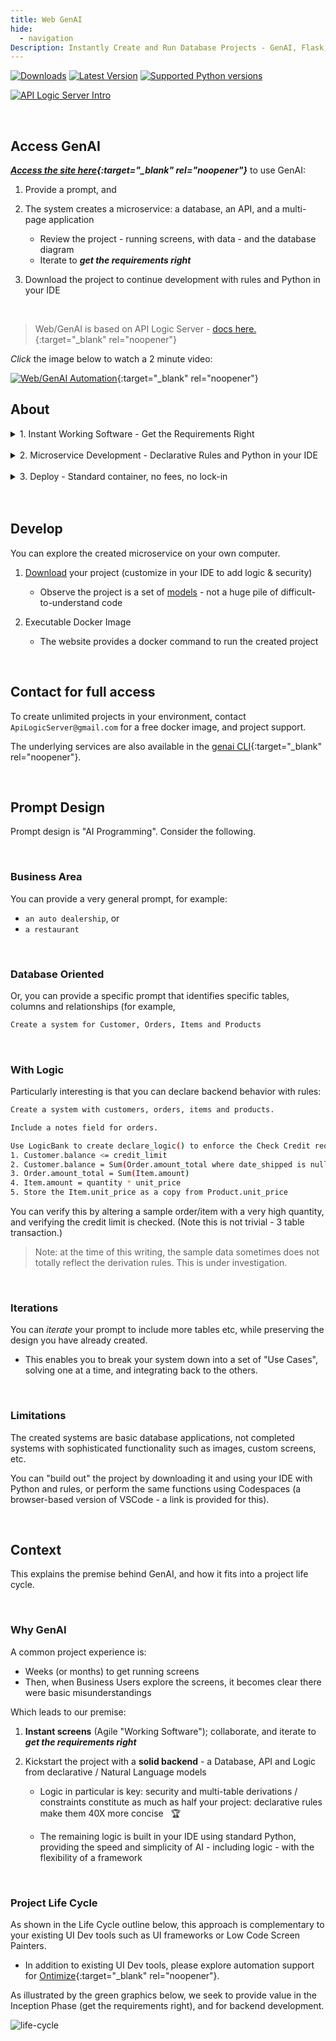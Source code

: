 ```yaml
---
title: Web GenAI
hide:
  - navigation
Description: Instantly Create and Run Database Projects - GenAI, Flask, APIs, SQLAlchemy, React Apps, Rules, Low-Code, Python, Docker, Azure, Web Apps, Microservice, Declarative
---
```

<style>
  .md-typeset h1,
  .md-content__button {
    display: none;
  }
</style>
[![Downloads](https://static.pepy.tech/badge/apilogicserver)](https://pepy.tech/project/apilogicserver)
[![Latest Version](https://img.shields.io/pypi/v/apilogicserver.svg)](https://pypi.python.org/pypi/apilogicserver/)
[![Supported Python versions](https://img.shields.io/pypi/pyversions/apilogicserver.svg)](https://pypi.python.org/pypi/apilogicserver/)


[![API Logic Server Intro](images/hero-banner-wg.png)](https://apifabric.ai/admin-app/ "Click to enter Web/GenAI site")


&nbsp;

## Access GenAI

***[Access the site here](https://apifabric.ai/admin-app/){:target="_blank" rel="noopener"}*** to use GenAI:

1. Provide a prompt, and
2. The system creates a microservice: a database, an API, and a multi-page application

    * Review the project - running screens, with data - and the database diagram
    * Iterate to ***get the requirements right***

3. Download the project to continue development with rules and Python in your IDE

&nbsp;

> Web/GenAI is based on API Logic Server - [docs here.](Doc-Home.md){:target="_blank" rel="noopener"}

*Click* the image below to watch a 2 minute video:

[![Web/GenAI Automation](images/web_genai/wg-1280x720-video.jpg)](https://www.youtube.com/watch?v=-tMGqDzxd2A&t=3s "Microservice Automation"){:target="_blank" rel="noopener"}

## About

<details markdown>

<summary>1. Instant Working Software - Get the Requirements Right</summary>

Automation has turned your prompt into a microservice: a **database**, a working **application**, and a **standard API.**

It simply cannot be faster or simpler.

* Eliminate weeks to months of complex framework coding, db design, or screen painting.  
* Far more effective than 'dead` wireframes, you can...

    * Collaborate with stakeholders using Working Software, live data

    * Iterate 15 times... before lunch.

</details>

</br>

<details markdown>

<summary>2. Microservice Development - Declarative Rules and Python in your IDE</summary>

The speed and simplicity of AI, plus all the flexibility of a framework.  

* Download the standard project, and [**customize in your IDE**](https://apilogicserver.github.io/Docs/Tutorial/#3-customize-and-debug-in-your-ide)

* Use standard Python: e.g. provide [Application integration](https://apilogicserver.github.io/Docs/Sample-Integration/) (custom APIs and kafka messaging) 

* [Declarative security](https://apilogicserver.github.io/Docs/Security-Overview/): configure keycloak authentication, declare role-based row authorization<br>

* [Declarative business logic](https://apilogicserver.github.io/Docs/Logic-Why/): multi-table constraints and derivations using ***unique rules*** that are 40X more concise than code, extensible with Python<br>

</details>
</br>

<details markdown>

<summary>3. Deploy - Standard container, no fees, no lock-in</summary>

Created projects include scripts to automate docker creation, so you can deploy anywhere.  

There are no runtime fees, no lock-in.

</details>
</br>
&nbsp;

## Develop

You can explore the created microservice on your own computer.

1. [Download]() your project (customize in your IDE to add logic & security)

    * Observe the project is a set of [models]() - not a huge pile of difficult-to-understand code

2. Executable Docker Image

    * The website provides a docker command to run the created project


&nbsp;

## Contact for full access

To create unlimited projects in your environment, contact `ApiLogicServer@gmail.com` for a free docker image, and project support.

The underlying services are also available in the [genai CLI](WebGenAI-CLI.md){:target="_blank" rel="noopener"}.

&nbsp;

## Prompt Design

Prompt design is "AI Programming".  Consider the following.

&nbsp;

### Business Area

You can provide a very general prompt, for example:

* `an auto dealership`, or
* `a restaurant`

&nbsp;

### Database Oriented

Or, you can provide a specific prompt that identifies specific tables, columns and relationships (for example, 

```bash title='Database, API and Web App'
Create a system for Customer, Orders, Items and Products
```

&nbsp;

### With Logic

Particularly interesting is that you can declare backend behavior with rules:

```bash title='Database, API, Web App and Logic'
Create a system with customers, orders, items and products.

Include a notes field for orders.

Use LogicBank to create declare_logic() to enforce the Check Credit requirement (do not generate check constraints):
1. Customer.balance <= credit_limit
2. Customer.balance = Sum(Order.amount_total where date_shipped is null)
3. Order.amount_total = Sum(Item.amount)
4. Item.amount = quantity * unit_price
5. Store the Item.unit_price as a copy from Product.unit_price
```

You can verify this by altering a sample order/item with a very high quantity, and verifying the credit limit is checked.  (Note this is not trivial - 3 table transaction.)

> Note: at the time of this writing, the sample data sometimes does not totally reflect the derivation rules.  This is under investigation.

&nbsp;

### Iterations

You can *iterate* your prompt to include more tables etc, while preserving the design you have already created.

* This enables you to break your system down into a set of "Use Cases", solving one at a time, and integrating back to the others.

&nbsp;

### Limitations

The created systems are basic database applications, not completed systems with sophisticated functionality such as images, custom screens, etc.

You can "build out" the project by downloading it and using your IDE with Python and rules, or perform the same functions using Codespaces (a browser-based version of VSCode - a link is provided for this).

&nbsp;

## Context

This explains the premise behind GenAI, and how it fits into a project life cycle.

&nbsp;

### Why GenAI

A common project experience is:

* Weeks (or months) to get running screens
* Then, when Business Users explore the screens, it becomes clear there were basic misunderstandings

Which leads to our premise:

1. **Instant screens** (Agile "Working Software"); collaborate, and iterate to ***get the requirements right***
2. Kickstart the project with a **solid backend** - a Database, API and Logic from declarative / Natural Language models

    * Logic in particular is key: security and multi-table derivations / constraints constitute as much as half your project: declarative rules make them 40X more concise  &nbsp; :trophy:

    * The remaining logic is built in your IDE using standard Python, providing the speed and simplicity of AI - including logic - with the flexibility of a framework

&nbsp;

### Project Life Cycle

As shown in the Life Cycle outline below, this approach is complementary to your existing UI Dev tools such as UI frameworks or Low Code Screen Painters. 

* In addition to existing UI Dev tools, please explore automation support for [Ontimize](App-Custom-Ontimize-Overview.md){:target="_blank" rel="noopener"}.

As illustrated by the green graphics below, we seek to provide value in the Inception Phase (get the requirements right), and for backend development. 

![life-cycle](images/web_genai/life-cycle.png)

&nbsp;
